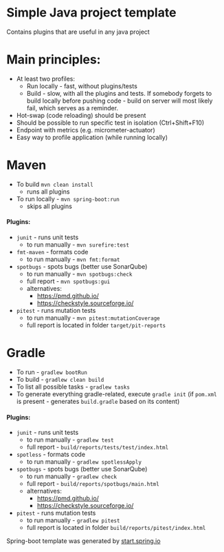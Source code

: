 # Simple Java project template 
Contains plugins that are useful in any java project

# Main principles:
* At least two profiles:
    * Run locally - fast, without plugins/tests 
    * Build - slow, with all the plugins and tests. If somebody forgets to build locally before pushing code - build on server will most likely fail, which serves as a reminder.
* Hot-swap (code reloading) should be present
* Should be possible to run specific test in isolation (Ctrl+Shift+F10)
* Endpoint with metrics (e.g. micrometer-actuator)
* Easy way to profile application (while running locally)

# Maven
* To build `mvn clean install`
    * runs all plugins
* To run locally - `mvn spring-boot:run`
    * skips all plugins
#### Plugins: 
* `junit` - runs unit tests
    * to run manually - `mvn surefire:test`
* `fmt-maven` - formats code
    * to run manually - `mvn fmt:format`
* `spotbugs` - spots bugs (better use SonarQube)
    * to run manually - `mvn spotbugs:check`
    * full report - `mvn spotbugs:gui`
    * alternatives:
        * https://pmd.github.io/
        * https://checkstyle.sourceforge.io/
* `pitest` - runs mutation tests
    * to run manually - `mvn pitest:mutationCoverage`
    * full report is located in folder `target/pit-reports`
    
# Gradle
* To run - `gradlew bootRun`
* To build - `gradlew clean build`
* To list all possible tasks - `gradlew tasks`
* To generate everything gradle-related, execute `gradle init` 
    (if `pom.xml` is present - generates `build.gradle` based on its content)
#### Plugins: 
* `junit` - runs unit tests
    * to run manually - `gradlew test`
    * full report - `build/reports/tests/test/index.html`
* `spotless` - formats code
    * to run manually - `gradlew spotlessApply`
* `spotbugs` - spots bugs (better use SonarQube)
    * to run manually - `gradlew check`
    * full report - `build/reports/spotbugs/main.html`
    * alternatives:
        * https://pmd.github.io/
        * https://checkstyle.sourceforge.io/
* `pitest` - runs mutation tests
    * to run manually - `gradlew pitest`
    * full report is located in folder `build/reports/pitest/index.html`

Spring-boot template was generated by [start.spring.io](https://start.spring.io/)
